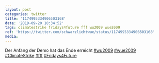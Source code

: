 ```yaml
---
layout: post
categories: twitter
title: '1174995334906503168'
date: '2019-09-20 10:34:52'
tags: climatestrike fridays4future fff wu2009 wue2009
ref: 'https://twitter.com/schwarzlichtwue/status/1174995334906503168'
media:
---
```

Der Anfang der Demo hat das Ende erreicht [#wu2009](/t/wu2009) [#wue2009](/t/wue2009) [#ClimateStrike](/t/climatestrike) [#fff](/t/fff) [#Fridays4Future](/t/fridays4future) 